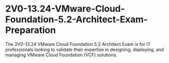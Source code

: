 # 2V0-13.24-VMware-Cloud-Foundation-5.2-Architect-Exam-Preparation
The 2V0-13.24 VMware Cloud Foundation 5.2 Architect Exam is for IT professionals looking to validate their expertise in designing, deploying, and managing VMware Cloud Foundation (VCF) solutions.
